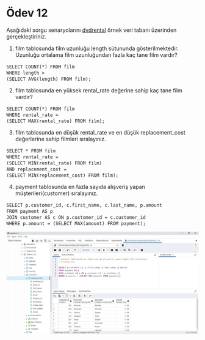 # Ödev 12
Aşağıdaki sorgu senaryolarını [dvdrental](https://www.postgresqltutorial.com/postgresql-getting-started/postgresql-sample-database/) örnek veri tabanı üzerinden gerçekleştiriniz.

1. film tablosunda film uzunluğu length sütununda gösterilmektedir. Uzunluğu ortalama film uzunluğundan fazla kaç tane film vardır?
```
SELECT COUNT(*) FROM film
WHERE length >
(SELECT AVG(length) FROM film);
```
2. film tablosunda en yüksek rental_rate değerine sahip kaç tane film vardır?
```
SELECT COUNT(*) FROM film
WHERE rental_rate =
(SELECT MAX(rental_rate) FROM film);
```
3. film tablosunda en düşük rental_rate ve en düşük replacement_cost değerlerine sahip filmleri sıralayınız.
```
SELECT * FROM film
WHERE rental_rate = 
(SELECT MIN(rental_rate) FROM film)
AND replacement_cost = 
(SELECT MIN(replacement_cost) FROM film);
```
4. payment tablosunda en fazla sayıda alışveriş yapan müşterileri(customer) sıralayınız.
```
SELECT p.customer_id, c.first_name, c.last_name, p.amount 
FROM payment AS p
JOIN customer AS c ON p.customer_id = c.customer_id
WHERE p.amount = (SELECT MAX(amount) FROM payment);
```

![sql ödev 12 sorgu 4](https://raw.githubusercontent.com/tgmkubi/kodluyoruzilkrepo/6c0e2ad8f62b263caadfc2a78caeb7dbe3a5edc8/Sql/odev12/query.JPG)